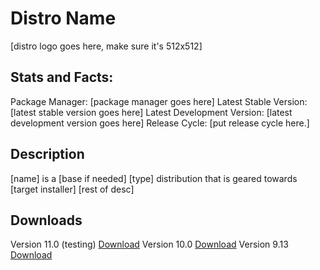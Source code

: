 # Distro Name

\[distro logo goes here, make sure it's 512x512\]

## Stats and Facts:
Package Manager: \[package manager goes here\]
Latest Stable Version: \[latest stable version goes here\]
Latest Development Version: \[latest development version goes here\]
Release Cycle: \[put release cycle here.\]

## Description
\[name\] is a \[base if needed\] \[type\] distribution that is geared towards \[target installer\] \[rest of desc\]

## Downloads

Version 11.0 (testing) [Download](https://cdimage.debian.org/cdimage/weekly-builds/amd64/iso-cd/debian-testing-amd64-netinst.iso)
Version 10.0 [Download](https://cdimage.debian.org/debian-cd/current-live/amd64/iso-hybrid/debian-live-10.9.0-amd64-gnome.iso)
Version 9.13 [Download](https://cdimage.debian.org/cdimage/archive/9.13.0/amd64/iso-cd/debian-9.13.0-amd64-netinst.iso)
